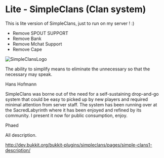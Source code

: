 # Lite - SimpleClans (Clan system)

This is lite version of SimpleClans, just to run on my server ! :)

* Remove SPOUT SUPPORT 
* Remove Bank 
* Remove Mchat Support
* Remove Cape

![SimpleClansLogo](http://sacredlabyrinth.net/store/sc_logo.png)


The ability to simplify means to eliminate the unnecessary so that the necessary may speak.

Hans Hofmann


SimpleClans was borne out of the need for a self-sustaining drop-and-go system that could be easy to picked up by new players and required minimal attention from server staff. The system has been running over at the SacredLabyrinth where it has been enjoyed and refined by its community. I present it now for public consumption, enjoy.
 
Phaed

All description.

http://dev.bukkit.org/bukkit-plugins/simpleclans/pages/simple-clans1-description/
